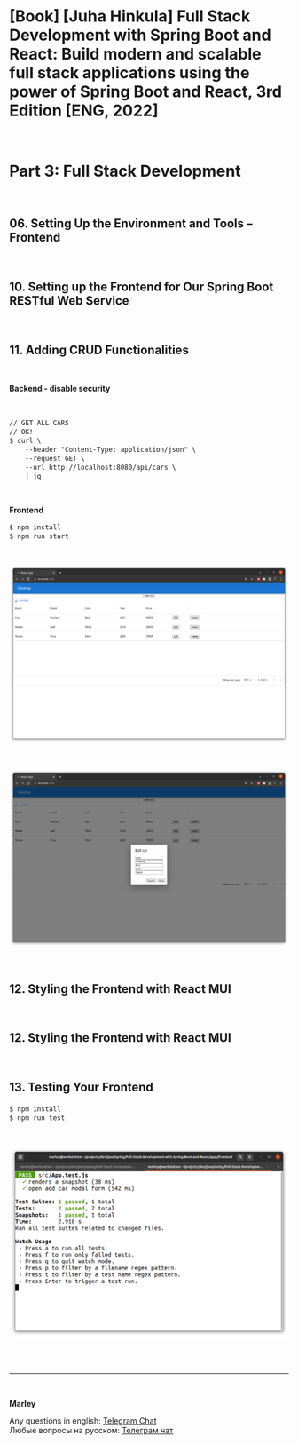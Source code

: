 # [Book] [Juha Hinkula] Full Stack Development with Spring Boot and React: Build modern and scalable full stack applications using the power of Spring Boot and React, 3rd Edition [ENG, 2022]

<br/>

# Part 3: Full Stack Development

<br/>

## 06. Setting Up the Environment and Tools – Frontend

<br/>


## 10. Setting up the Frontend for Our Spring Boot RESTful Web Service

<br/>


## 11. Adding CRUD Functionalities


<br/>

**Backend - disable security**

<br/>

```
// GET ALL CARS
// OK!
$ curl \
    --header "Content-Type: application/json" \
    --request GET \
    --url http://localhost:8080/api/cars \
    | jq
```


<br/>

**Frontend**

```
$ npm install
$ npm run start
```

<br/>

![Application](/img/ch11-pic01.png?raw=true)

<br/>

![Application](/img/ch11-pic02.png?raw=true)


<br/>


## 12. Styling the Frontend with React MUI


<br/>

## 12. Styling the Frontend with React MUI


<br/>

## 13. Testing Your Frontend


```
$ npm install
$ npm run test
```

<br/>

![Application](/img/ch13-pic01.png?raw=true)


<br/><br/>

---

<br/>

**Marley**

Any questions in english: <a href="https://javadev.org/chat/">Telegram Chat</a>  
Любые вопросы на русском: <a href="https://javadev.ru/chat/">Телеграм чат</a>